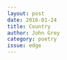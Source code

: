 ```yaml
---
layout: post 
date: 2016-01-24
title: Country
author: John Grey
category: poetry
issue: edge
---
```

